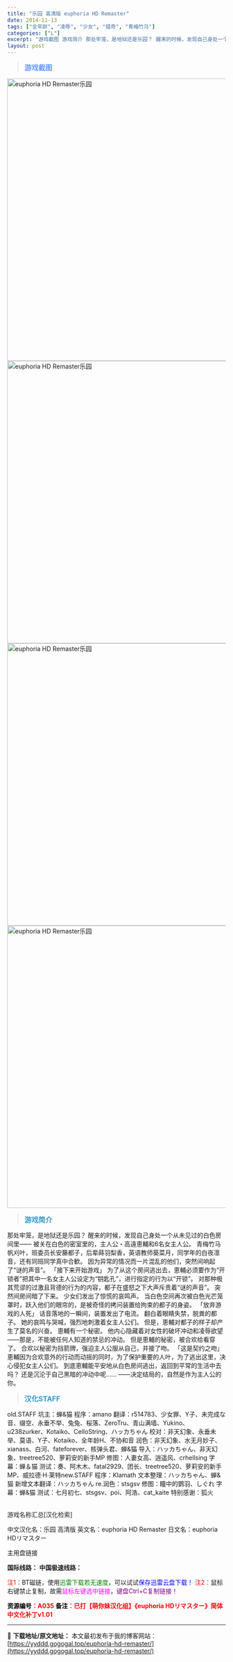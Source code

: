 ```yaml
---
title: "乐园 高清版 euphoria HD Remaster"
date: 2014-11-13
tags: ["全年龄", "凌辱", "少女", "猎奇", "青梅竹马"]
categories: ["L"]
excerpt: "游戏截图 游戏简介 那处牢笼，是地狱还是乐园？ 醒来的时候，发现自己身处一个从未见过的白色房间里—— 被关在白色的密室里的，主人公・高遠恵輔和6名女主人公。 青梅竹马帆刈叶，班委员长安藤都子，后辈蒔羽梨香，英语教师葵菜月，同学年的白夜凛音，还有同班同学真中合歓。 因为异常的情况而一片混乱的他们，突然&hellip;"
layout: post
---
```


<div>
<blockquote><b><span style="font-size: 12pt; color: #6699ff;">游戏截图</span></b></blockquote>
<div><img title="点击放大" src="https://yyddd.gogogal.top/wp-content/uploads/2025/04/20250429_6810fa3d7e0a3.webp" alt="euphoria HD Remaster乐园" width="650" /></div>
<div><img title="点击放大" src="https://yyddd.gogogal.top/wp-content/uploads/2025/04/20250429_6810fa3e7f05a.webp" alt="euphoria HD Remaster乐园" width="650" /></div>
<div><img title="点击放大" src="https://yyddd.gogogal.top/wp-content/uploads/2025/04/20250429_6810fa3fc10c9.webp" alt="euphoria HD Remaster乐园" width="650" /></div>
<div><img title="点击放大" src="https://yyddd.gogogal.top/wp-content/uploads/2025/04/20250429_6810fa41388de.webp" alt="euphoria HD Remaster乐园" width="650" /></div>
<blockquote><b><span style="font-size: 12pt; color: #3399cc;">游戏简介</span></b></blockquote>
<div>那处牢笼，是地狱还是乐园？
醒来的时候，发现自己身处一个从未见过的白色房间里——
被关在白色的密室里的，主人公・高遠恵輔和6名女主人公。
青梅竹马帆刈叶，班委员长安藤都子，后辈蒔羽梨香，英语教师葵菜月，同学年的白夜凛音，还有同班同学真中合歓。
因为异常的情况而一片混乱的他们，突然间响起了“谜的声音”。
「接下来开始游戏」
为了从这个房间逃出去，恵輔必须要作为“开锁者”把其中一名女主人公设定为“钥匙孔”，进行指定的行为以“开锁”。
对那种极其荒谬的过激且背德的行为的内容，都子在盛怒之下大声斥责着“谜的声音”。
突然间房间暗了下来。
少女们发出了惊慌的哀鸣声。
当白色空间再次被白色光芒笼罩时，跃入他们的眼帘的，是被奇怪的拷问装置给拘束的都子的身姿。
「放弃游戏的人死」
话音落地的一瞬间，装置发出了电流。
翻白着眼睛失禁，脱粪的都子。
她的哀鸣与哭喊，强烈地刺激着女主人公们。
但是，恵輔对都子的样子却产生了莫名的兴奋。
恵輔有一个秘密。
他内心隐藏着对女性的破坏冲动和凌辱欲望——那是，不能被任何人知道的禁忌的冲动。
但是恵輔的秘密，被合欢给看穿了。
合欢以秘密为挡箭牌，强迫主人公服从自己，并接了吻。
「这是契约之吻」
恵輔因为合欢意外的行动而动摇的同时，为了保护重要的人叶，为了逃出这里，决心侵犯女主人公们。
到底恵輔能平安地从白色房间逃出，返回到平常的生活中去吗？
还是沉沦于自己黑暗的冲动中呢……
——决定结局的，自然是作为主人公的你。</div>
<blockquote><b><span style="font-size: 12pt; color: #3399cc;">汉化STAFF</span></b></blockquote>
<div>old.STAFF
坑主：蝉&amp;猫
程序：amano
翻译：r514783、少女罪、Y子、未完成な音、缀空、永垂不举、兔兔、桜落、ZeroTru、青山满墙、Yukino、u238zurker、Kotaiko、CelloString、ハッカちゃん
校对：非天幻象、永垂未举、莫语、Y子、Kotaiko、全年龄H、不协和音
润色：非天幻象、水无月妙子、xianass、白河、fateforever、核弹头君、蝉&amp;猫
导入：ハッカちゃん、非天幻象、treetree520、萝莉安的新手MP
修图：人妻女高、逍遥风、crhellsing
字幕：蝉＆猫
测试：奏、阿木木、fatal2929、团长、treetree520、萝莉安的新手MP、威拉德·H·莱特new.STAFF
程序：Klamath
文本整理：ハッカちゃん、蝉&amp;猫
新增文本翻译：ハッカちゃん
re.润色：stsgsv
修图：瞳中的鹦羽、しぐれ
字幕：蝉&amp;猫
测试：七月初七、stsgsv、poi、阿浩、cat_kaite
特别感谢：狐火</div>
&nbsp;

游戏名称汇总[汉化检索]

中文汉化名：乐园 高清版
英文名：euphoria HD Remaster
日文名：euphoria HDリマスター

</div>
<div class="panel panel-primary">
<div class="panel-heading">主用盘链接</div>
<div class="panel-body">

<b>国际线路：</b>
<b>中国极速线路：</b>


<span style="color: #ff0000;">注1：</span>BT磁链，使用<span style="color: #008000;">迅雷下载若无速度</span>，可以试试<span style="color: #0000ff;">保存迅雷云盘下载！</span>
<span style="color: #ff0000;">注2：</span>鼠标右键禁止复制，故需<span style="color: #ff00ff;">鼠标左键选中链接</span>，<span style="color: #800080;">键盘Ctrl+C复制链接！</span>

</div>
<div class="panel-footer"><span style="color: #ff0000;"><b><span style="color: #000000;">资源编号</span>：A035</b></span>
<span style="color: #ff0000;"><b><span style="color: #000000;">备注</span>：已打【萌你妹汉化组】《euphoria HDリマスター》简体中文化补丁v1.01</b></span></div>
</div>

---
📖 **下载地址/原文地址：** 本文最初发布于我的博客网站：[https://yyddd.gogogal.top/euphoria-hd-remaster/](https://yyddd.gogogal.top/euphoria-hd-remaster/)
